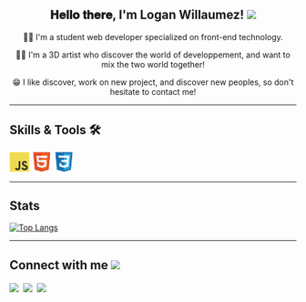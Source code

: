 <div align="center">
<h2> 𝐇𝐞𝐥𝐥𝐨 𝐭𝐡𝐞𝐫𝐞, I'm Logan Willaumez! <img src="https://c.tenor.com/SNL9_xhZl9oAAAAi/waving-hand-joypixels.gif" width="30px"></h2>
</div>
<p align="center">👨‍💻 I'm a student web developer specialized on front-end technology. </p>
<p align="center">👨‍🎨 I'm a 3D artist who discover the world of developpement, and want to mix the two world together! </p>
<p align="center">😁 I like discover, work on new project, and discover new peoples, so don't hesitate to contact me! </p>

---
<h2> Skills & Tools 🛠 </h2>

<p float="left">
  <img src="https://github.com/devicons/devicon/blob/master/icons/javascript/javascript-original.svg" width="35" />
  <img src="https://github.com/devicons/devicon/blob/master/icons/html5/html5-original.svg" width="35" /> 
  <img src="https://github.com/devicons/devicon/blob/master/icons/css3/css3-original.svg" width="35" />
  
</p>

---

<h2> Stats </h2>

[![Top Langs](https://github-readme-stats.vercel.app/api/top-langs/?username=LoganWillaumez&layout=compact&theme=dracula)](https://github.com/anuraghazra/github-readme-stats)



---
<!---
LoganWillaumez/LoganWillaumez is a ✨ special ✨ repository because its `README.md` (this file) appears on your GitHub profile.
You can click the Preview link to take a look at your changes.
--->
<div >
  <h2> Connect with me <img src='https://raw.githubusercontent.com/ShahriarShafin/ShahriarShafin/main/Assets/handshake.gif' width="100px"> </h2>
  <a  href = 'https://www.linkedin.com/in/logan-willaumez-979b1114b/'> <img width = '32px'    src="https://raw.githubusercontent.com/rahulbanerjee26/githubAboutMeGenerator/main/icons/linked-in-alt.svg" align="center"/></a>&nbsp; 
  <a href = 'https://twitter.com/WillaumezLogan'> <img width = '32px' src="https://raw.githubusercontent.com/rahulbanerjee26/githubAboutMeGenerator/main/icons/twitter.svg" align="center"/></a>&nbsp; 
  <a href = 'https://github.com/LoganWillaumez'> <img width = '32px'   src="https://raw.githubusercontent.com/rahulbanerjee26/githubAboutMeGenerator/main/icons/github.svg" align="center"/></a>
</div>


